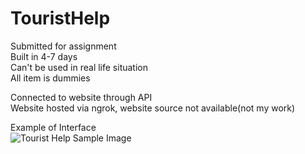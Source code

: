 # TouristHelp

Submitted for assignment <br />
Built in 4-7 days <br />
Can't be used in real life situation <br />
All item is dummies <br />

Connected to website through API <br />
Website hosted via ngrok, website source not available(not my work) <br />

Example of Interface <br />
![Tourist Help Sample Image](https://user-images.githubusercontent.com/47733555/103769780-7fb6df00-5057-11eb-8318-709609b9ee94.png)
